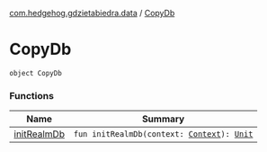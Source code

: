 [com.hedgehog.gdzietabiedra.data](../index.md) / [CopyDb](./index.md)

# CopyDb

`object CopyDb`

### Functions

| Name | Summary |
|---|---|
| [initRealmDb](init-realm-db.md) | `fun initRealmDb(context: `[`Context`](https://developer.android.com/reference/android/content/Context.html)`): `[`Unit`](https://kotlinlang.org/api/latest/jvm/stdlib/kotlin/-unit/index.html) |
